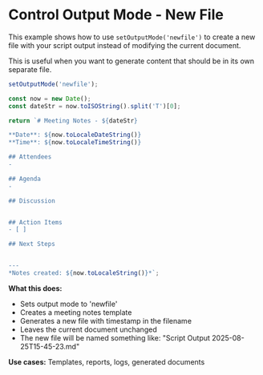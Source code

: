 # Control Output Mode - New File

This example shows how to use `setOutputMode('newfile')` to create a new file with your script output instead of modifying the current document.

This is useful when you want to generate content that should be in its own separate file.

```javascript
setOutputMode('newfile');

const now = new Date();
const dateStr = now.toISOString().split('T')[0];

return `# Meeting Notes - ${dateStr}

**Date**: ${now.toLocaleDateString()}
**Time**: ${now.toLocaleTimeString()}

## Attendees
- 

## Agenda
- 

## Discussion


## Action Items
- [ ] 

## Next Steps


---
*Notes created: ${now.toLocaleString()}*`;
```

**What this does:**
- Sets output mode to 'newfile'
- Creates a meeting notes template
- Generates a new file with timestamp in the filename
- Leaves the current document unchanged
- The new file will be named something like: "Script Output 2025-08-25T15-45-23.md"

**Use cases:** Templates, reports, logs, generated documents